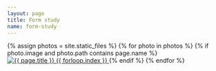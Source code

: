 ```yaml
---
layout: page
title: Form study
name: form-study
---
```


{% assign photos = site.static_files %}
{% for photo in photos %}
  {% if photo.image and photo.path contains page.name %}
<a data-fancybox="images" href="{{ photo.path }}">
    <img class="center" src="{{ photo.path }}" alt="{{ page.title  }} {{ forloop.index }}">
</a>
  {% endif %}
{% endfor %}
